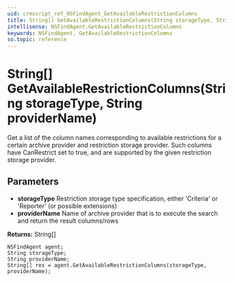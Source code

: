 ```yaml
---
uid: crmscript_ref_NSFindAgent_GetAvailableRestrictionColumns
title: String[] GetAvailableRestrictionColumns(String storageType, String providerName)
intellisense: NSFindAgent.GetAvailableRestrictionColumns
keywords: NSFindAgent, GetAvailableRestrictionColumns
so.topic: reference
---
```


# String[] GetAvailableRestrictionColumns(String storageType, String providerName)

Get a list of the column names corresponding to available restrictions for a certain archive provider and restriction storage provider. Such columns have CanRestrict set to true, and are supported by the given restriction storage provider.

## Parameters

* **storageType** Restriction storage type specification, either 'Criteria' or 'Reporter' (or possible extensions)
* **providerName** Name of archive provider that is to execute the search and return the result columns/rows

**Returns:** String[]

```crmscript
NSFindAgent agent;
String storageType;
String providerName;
String[] res = agent.GetAvailableRestrictionColumns(storageType, providerName);
```

